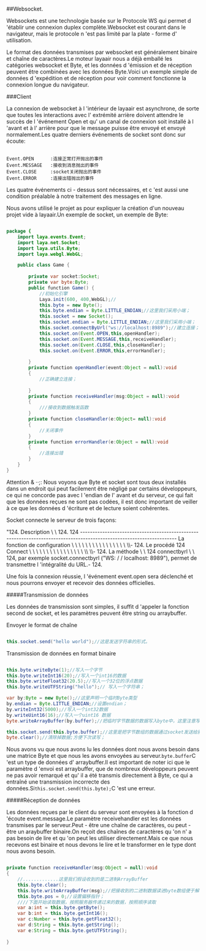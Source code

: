 ##Websocket.

Websockets est une technologie basée sur le Protocole WS qui permet d 'établir une connexion duplex complète.Websocket est courant dans le navigateur, mais le protocole n 'est pas limité par la plate - forme d' utilisation.

Le format des données transmises par websocket est généralement binaire et chaîne de caractères.Le moteur layaair nous a déjà emballé les catégories websocket et Byte, et les données d 'émission et de réception peuvent être combinées avec les données Byte.Voici un exemple simple de données d 'expédition et de réception pour voir comment fonctionne la connexion longue du navigateur.

###Client

La connexion de websocket à l 'intérieur de layaair est asynchrone, de sorte que toutes les interactions avec l' extrémité arrière doivent attendre le succès de l 'événement Open et qu' un canal de connexion soit installé à l 'avant et à l' arrière pour que le message puisse être envoyé et envoyé normalement.Les quatre derniers événements de socket sont donc sur écoute:


```

Event.OPEN		:连接正常打开抛出的事件
Event.MESSAGE	:接收到消息抛出的事件
Event.CLOSE		:socket关闭抛出的事件
Event.ERROR		:连接出错抛出的事件
```


Les quatre événements ci - dessus sont nécessaires, et c 'est aussi une condition préalable à notre traitement des messages en ligne.

Nous avons utilisé le projet as pour expliquer la création d'un nouveau projet vide à layaair.Un exemple de socket, un exemple de Byte:


```java

package {
	import laya.events.Event;
	import laya.net.Socket;
	import laya.utils.Byte;
	import laya.webgl.WebGL;

	public class Game {
		
		private var socket:Socket;
		private var byte:Byte;
		public function Game() {
			//初始化引擎
			Laya.init(600, 400,WebGL);//
			this.byte = new Byte();
            this.byte.endian = Byte.LITTLE_ENDIAN;//这里我们采用小端；
			this.socket = new Socket();
			this.socket.endian = Byte.LITTLE_ENDIAN;//这里我们采用小端；
			this.socket.connectByUrl("ws://localhost:8989");//建立连接；
			this.socket.on(Event.OPEN,this,openHandler);
			this.socket.on(Event.MESSAGE,this,receiveHandler);
            this.socket.on(Event.CLOSE,this,closeHandler);
            this.socket.on(Event.ERROR,this,errorHandler);
			
		}
		private function openHandler(event:Object = null):void
		{
			//正确建立连接；
			
		}
		private function receiveHandler(msg:Object = null):void
		{
			///接收到数据触发函数
		}
        private function closeHandler(e:Object= null):void
        {
            //关闭事件
        }
        private function errorHandler(e:Object = null):void
        {
            //连接出错
        }
	}
}
```


Attention & ‧‧;: Nous voyons que Byte et socket sont tous deux installés dans un endroit qui peut facilement être négligé par certains développeurs, ce qui ne concorde pas avec l 'endian de l' avant et du serveur, ce qui fait que les données reçues ne sont pas codées, il est donc important de veiller à ce que les données d 'écriture et de lecture soient cohérentes.

Socket connecte le serveur de trois façons:

"124. Description \ \ 124.
124 ---------------------------------------------------------------------------------------------------------------------
La fonction de configuration \ \ \ \ \ \ \ \ \ \ \ \ \ \ \ \ \\\\\- 124.
Le procédé 124 Connect \ \ \ \ \ \ \ \ \ \ \ \ \ \ \ \ \\\ \\\\- 124.
La méthode \ \ 124 connectbyrl \ \ 124, par exemple socket.connectbyrl ("WS: / / localhost: 8989"), permet de transmettre l 'intégralité du URL.- 124.

Une fois la connexion réussie, l 'événement event.open sera déclenché et nous pourrons envoyer et recevoir des données officielles.

#####Transmission de données

Les données de transmission sont simples, il suffit d 'appeler la fonction second de socket, et les paramètres peuvent être string ou arraybuffer.

Envoyer le format de chaîne


```java

this.socket.send("hello world");//这是发送字符串的形式。
```


Transmission de données en format binaire


```java

this.byte.writeByte(1);//写入一个字节
this.byte.writeInt16(20);//写入一个int16的数据
this.byte.writeFloat32(20.5);//写入一个32位的浮点数据
this.byte.writeUTFString("hello");// 写入一个字符串；

var by:Byte = new Byte();//这里声明一个临时Byte类型
by.endian = Byte.LITTLE_ENDIAN;//设置endian；
by.writeInt32(5000);//写入一个int32数据
by.writeUint16(16);//写入一个uint16 数据
byte.writeArrayBuffer(by.buffer);//把临时字节数据的数据写入byte中，这里注意写入的是by.buffer;

this.socket.send(this.byte.buffer);//这里是把字节数组的数据通过socket发送给服务器。
byte.clear();//清除掉数据;方便下次读写；
```


Nous avons vu que nous avons lu les données dont nous avons besoin dans une matrice Byte et que nous les avons envoyées au serveur.`byte.buffer`C 'est un type de données d' arraybuffer.Il est important de noter ici que le paramètre d 'envoi est arraybuffer, que de nombreux développeurs peuvent ne pas avoir remarqué et qu' il a été transmis directement à Byte, ce qui a entraîné une transmission incorrecte des données.Si`this.socket.send(this.byte);`C 'est une erreur.

#####Réception de données

Les données reçues par le client du serveur sont envoyées à la fonction d 'écoute event.message.Le paramètre receivehandler est les données transmises par le serveur.Peut - être une chaîne de caractères, ou peut - être un araybuffer binaire.On reçoit des chaînes de caractères qu 'on n' a pas besoin de lire et qu 'on peut les utiliser directement.Mais ce que nous recevons est binaire et nous devons le lire et le transformer en le type dont nous avons besoin.


```java

private function receiveHandler(msg:Object = null):void
{
	//.............这里我们假设收到的是二进制ArrayBuffer
    this.byte.clear();
    this.byte.writeArrayBuffer(msg);//把接收到的二进制数据读进byte数组便于解析。
    this.byte.pos = 0;//设置偏移指针；
  	////下面开始读取数据，按照服务器传递过来的数据，按照顺序读取
    var a:int = this.byte.getByte();
    var b:int = this.byte.getInt16();
    var c:Number = this.byte.getFloat32();
    var d:String = this.byte.getString();
    var e:String = this.byte.getUTFString();
  	
}
```





